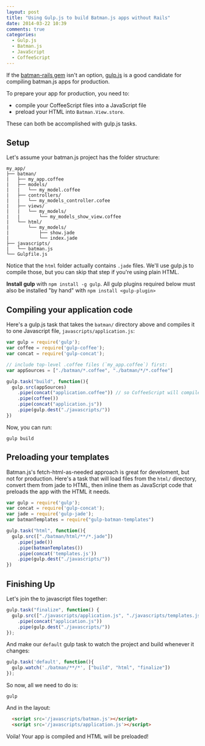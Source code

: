 ```yaml
---
layout: post
title: "Using Gulp.js to build Batman.js apps without Rails"
date: 2014-03-22 10:39
comments: true
categories:
  - Gulp.js
  - Batman.js
  - JavaScript
  - CoffeeScript
---
```


If the [batman-rails gem](https://github.com/batmanjs/batman-rails) isn't an option, [gulp.js](http://gulpjs.com) is a good candidate for compiling batman.js apps for production.

<!-- more -->


To prepare your app for production, you need to:

- compile your CoffeeScript files into a JavaScript file
- preload your HTML into `Batman.View.store`.

These can both be accomplished with gulp.js tasks.

## Setup

Let's assume your batman.js project has the folder structure:

```
my_app/
├── batman/
|   ├── my_app.coffee
|   ├── models/
|   |   └── my_model.coffee
|   ├── controllers/
|   |   └── my_models_controller.cofee
|   ├── views/
|   |   └── my_models/
|   |       └── my_models_show_view.coffee
|   └── html/
|       └── my_models/
|           ├── show.jade
|           └── index.jade
├── javascripts/
|   └── batman.js
└── Gulpfile.js
```

Notice that the `html` folder actually contains `.jade` files. We'll use gulp.js to compile those, but you can skip that step if you're using plain HTML.

__Install gulp__ with `npm install -g gulp`. All gulp plugins required below must also be installed "by hand" with `npm install <gulp-plugin>`

## Compiling your application code

Here's a gulp.js task that takes the `batman/` directory above and compiles it to one Javascript file, `javascripts/application.js`:

```javascript Gulpfile.js
var gulp = require('gulp');
var coffee = require('gulp-coffee');
var concat = require('gulp-concat');

// include top-level .coffee files (`my_app.coffee`) first:
var appSources = ["./batman/*.coffee", "./batman/*/*.coffee"]

gulp.task("build", function(){
  gulp.src(appSources)
    .pipe(concat("application.coffee")) // so CoffeeScript will compile all together
    .pipe(coffee())
    .pipe(concat("application.js"))
    .pipe(gulp.dest("./javascripts/"))
})
```

Now, you can run:

```
gulp build
```

## Preloading your templates

Batman.js's fetch-html-as-needed approach is great for develoment, but not for production. Here's a task that will load files from the `html/` directory, convert them from jade to HTML, then inline them as JavaScript code that preloads the app with the HTML it needs.

```javascript Gulpfile.js
var gulp = require('gulp');
var concat = require('gulp-concat');
var jade = require('gulp-jade');
var batmanTemplates = require("gulp-batman-templates")

gulp.task("html", function(){
  gulp.src(["./batman/html/**/*.jade"])
    .pipe(jade())
    .pipe(batmanTemplates())
    .pipe(concat('templates.js'))
    .pipe(gulp.dest("./javascripts/"))
})
```

## Finishing Up

Let's join the to javascript files together:

```javascript Gulpfile.js
gulp.task("finalize", function() {
  gulp.src(["./javascripts/application.js", "./javascripts/templates.js"])
    .pipe(concat("application.js"))
    .pipe(gulp.dest("./javascripts/"))
});
```

And make our `default` gulp task to watch the project and build whenever it changes:

```javascript Gulpfile.js
gulp.task('default', function(){
  gulp.watch('./batman/**/*', ["build", "html", "finalize"])
});
```

So now, all we need to do is:

```
gulp
```

And in the layout:

```html
  <script src='/javascripts/batman.js'></script>
  <script src='/javascripts/application.js'></script>
```

Voila! Your app is compiled and HTML will be preloaded!

